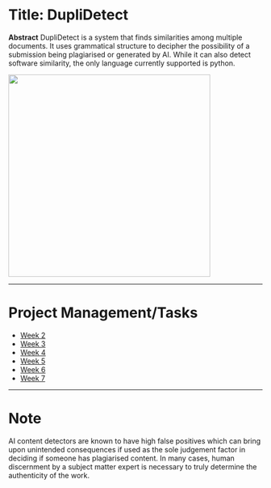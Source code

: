 # Title: DupliDetect

**Abstract**
DupliDetect is a system that finds similarities among multiple documents. It uses grammatical structure to decipher the 
possibility of a submission being plagiarised or generated by AI. While it can also detect software similarity, the only language currently supported is python.

<img width='400px' src='https://www.medtextpert.com/wp-content/uploads/2022/04/Plagiarism-Blog-27-Medtextpert.jpg'>


---

# Project Management/Tasks
* [Week 2](./docs/Wiki/Week2.md)
* [Week 3](./docs/Wiki/Week3.md)
* [Week 4](./docs/Wiki/Week4.md)
* [Week 5](./docs/Wiki/Week5.md)
* [Week 6](./docs/Wiki/Week5.md)
* [Week 7](./docs/Wiki/Week5.md)

---

# Note 

AI content detectors are known to have high false positives which can bring upon unintended consequences if used as the sole judgement factor in deciding if someone has plagiarised content. In many cases, human discernment by a subject matter expert is necessary to truly determine the authenticity of the work.

